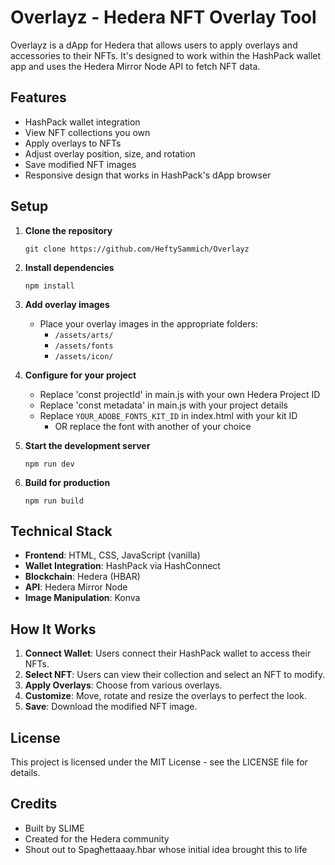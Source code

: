 # Overlayz - Hedera NFT Overlay Tool

Overlayz is a dApp for Hedera that allows users to apply overlays and accessories to their NFTs. It's designed to work within the HashPack wallet app and uses the Hedera Mirror Node API to fetch NFT data.

## Features

- HashPack wallet integration
- View NFT collections you own
- Apply overlays to NFTs
- Adjust overlay position, size, and rotation
- Save modified NFT images
- Responsive design that works in HashPack's dApp browser

## Setup

1. **Clone the repository**
   ```
   git clone https://github.com/HeftySammich/Overlayz
   ```

2. **Install dependencies**
   ```
   npm install
   ```

3. **Add overlay images**
   - Place your overlay images in the appropriate folders:
     - `/assets/arts/`
     - `/assets/fonts`
     - `/assets/icon/`
    
4. **Configure for your project**
   - Replace 'const projectId' in main.js with your own Hedera Project ID
   - Replace 'const metadata' in main.js with your project details
   - Replace `YOUR_ADOBE_FONTS_KIT_ID` in index.html with your kit ID
      - OR replace the font with another of your choice

5. **Start the development server**
   ```
   npm run dev
   ```

6. **Build for production**
   ```
   npm run build
   ```

## Technical Stack

- **Frontend**: HTML, CSS, JavaScript (vanilla)
- **Wallet Integration**: HashPack via HashConnect
- **Blockchain**: Hedera (HBAR)
- **API**: Hedera Mirror Node
- **Image Manipulation**: Konva

## How It Works

1. **Connect Wallet**: Users connect their HashPack wallet to access their NFTs.
2. **Select NFT**: Users can view their collection and select an NFT to modify.
3. **Apply Overlays**: Choose from various overlays.
4. **Customize**: Move, rotate and resize the overlays to perfect the look.
5. **Save**: Download the modified NFT image.

## License

This project is licensed under the MIT License - see the LICENSE file for details.

## Credits

- Built by SLIME
- Created for the Hedera community
- Shout out to Spagħettaaay.ħbar whose initial idea brought this to life
